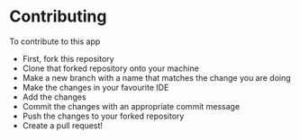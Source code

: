 # Contributing

To contribute to this app

- First, fork this repository
- Clone that forked repository onto your machine
- Make a new branch with a name that matches the change you are doing
- Make the changes in your favourite IDE
- Add the changes
- Commit the changes with an appropriate commit message
- Push the changes to your forked repository
- Create a pull request!
